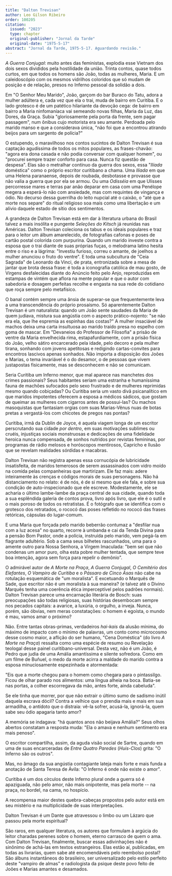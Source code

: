 ```yaml
---
title: "Dalton Trevisan"
author: Leo Gilson Ribeiro
order: 100205
citation:
  issued: "2023"
  type: chapter
  original-publisher: "Jornal da Tarde"
  original-date: "1975-5-17"
abstract: "Jornal da Tarde, 1975-5-17. Aguardando revisão."
---
```


*A Guerra Conjugal*: muito antes das feministas, explodia esse Vietnam dos dois sexos divididos pela hostilidade da união. Trinta contos, quase todos curtos, em que todos os homens são João, todas as mulheres, Maria. E um caleidoscópio com os mesmos vidrilhos coloridos que só mudam de posição e de relação, presos no Inferno pessoal da solidão a dois.

Em "O Senhor Meu Marido", João, garçom do bar Buraco do Tatu, adora a mulher adúltera e, cada vez que ela o trai, muda de bairro em Curitiba. E o lado grotesco é de um patético hilariante da devoção cega: de bairro em bairro a Maria ninfomaníaca vai semeando novas filhas, Maria da Luz, das Dores, da Graça. Subia "gloriosamente pela porta da frente, sem pagar passagem", num ônibus cujo motorista era seu amante. Perdoada pelo marido manso e que a considerava única, "não foi que a encontrou atirando beijos para um sargento de polícia?"

O estupendo, o maravilhoso nos contos sucintos de Dalton Trevisan é sua captação agudíssima de todos os mitos populares, as frases-chavão: "agora era dona casada e não podia conversar com qualquer homem", ou "procurei sempre trazer conforto para casa. Nunca fiz questão de despesa". Elas são o metralhar contínuo da guerra dos sexos, essa "*Ilíada* doméstica" como o próprio escritor curitibano a chama. Uma *Ilíada* em que uma Helena paranaense, depois de roubada, desbotasse e provasse que não valia a guerra que por ela se armou. Ou uma *Odisséia* em que Ulisses percorresse mares e terras par anão deparar em casa com uma Penélope megera a esperá-lo não com ansiedade, mas com requintes de vingança e ódio. No decurso dessa guerrilha do leito nupcial até o caixão, o "até que a morte nos separe" do ritual religioso soa mais como uma libertação e um alívio daquele estado de sítio dos sentimentos.

A grandeza de Dalton Trevisan está em dar à literatura urbana do Brasil talvez a mais insólita e pungente *Seleções do Kitsch* já reunidas nas Américas. Dalton Trevisan coleciona os tabus e os ideais populares e traz para o leitor um álbum amarelecido, de fotografias cafonas e poses de cartão postal colorida com purpurina. Quando um marido investe contra a esposa que o trai diante de suas próprias fuças, o melodrama latino hesita entre o riso e a lágrima: "Investiu furioso, correu o amante, de joelhos a mulher anunciou o fruto do ventre". E toda uma subcultura de "Ceia Sagrada" de Leonardo da Vinci, de prata, entronizada sobre a mesa de jantar que brota dessa frase: é toda a iconografia católica de mau gosto, de Virgens desfalecidas diante do Anúncio feito pelo Anjo, reproduzidas em estampas de vintém que aflora na mente popular e que o autor com sabedoria e dosagem perfeitas recolhe e engasta na sua rede do cotidiano que roça sempre pelo metafísico.

O banal contém sempre uma ânsia de superar-se que frequentemente leva a uma transcendência do próprio prosaísmo. Só aparentemente Dalton Trevisan é um naturalista: quando um João sente saudades da Maria de quem judiava, mistura sua angústia com o aspecto prático-nojento: "se não era ela, que lhe espremia as espinhas das costas?" A mulher insaciável de machos deixa uma carta insultuosa ao marido traído presa no espelho com goma de mascar. Em "Devaneios do Professor de Filosofia" a prisão de ventre da Maria envelhecida rima, estapafurdiamente, com a prisão física do João, velho sátiro encarcerado pela idade, pelo decoro e pela mulher tirana, sonhando com jovens apetitosas e redigindo cartas-convites para encontros lascivos apenas sonhados. Não importa a disposição dos Joões e Marias, o tema invariável é o do desamor, o de pessoas que vivem justapostas fisicamente, mas se desconhecem e não se comunicam.

Seria Curitiba um Inferno menor, que mal aparece nas manchetes dos crimes passionais? Seus habitantes seriam uma estranha e humaníssima fauna de machões sufocados pelo sexo frustrado e de mulheres reprimidas mesmo quando cobiçadas? Ou Curitiba seria um vasto divã psicanalítico em que maridos impotentes oferecem a esposa a médicos sádicos, que gostam de queimar as mulheres com cigarros antes de possui-las? Ou machos masoquistas que fantasiam orgias com suas Marias-Vênus nuas de botas pretas a vergastá-los com chicotes de pregos nas pontas?

Curitiba, irmã da Dublin de Joyce, é aquela viagem longa de um escritor perscrutando sua cidade *por dentro*, em suas motivações sublimes ou cruéis, injustiças sociais monstruosas e dedicações de uma fidelidade heroica nunca compensada, de sonhos nutridos por revistas femininas, por programas de rádio melosos e horóscopos mentirosos, Capricho e Ilusão que se revelam realidades sórdidas e macabras.

Dalton Trevisan não registra apenas essa cornucópia de lubricidade insatisfeita, de maridos temerosos de serem assassinados com vidro moído na comida pelas companheiras que martirizam. Ele faz mais: adere inteiramente às crenças e códigos morais de suas personagens. Não há distanciamento no relato: é de nós, é de si mesmo que ele fala, e sobre sua condição de auto-inspecionado que ele escreve. Modestamente, ele se acharia o último lambe-lambe da praça central de sua cidade, quando toda a sua esplêndida galeria de contos prova, livro após livro, que ele é o sutil e o mais poroso de todos os retratistas. É o fotógrafo que se identifica com o grotesco dos retratados, o rococó das poses refletido no rococó das frases retóricas, cápsulas do lugar-comum.

E uma Maria que forçada pelo marido beberrão contumaz a "desfilar nua com a luz acesa" no quarto, recorre à umbanda e cai da Tenda Divina para a pensão Bom Pastor, onde a polícia, instruída pelo marido, vem pegá-la em flagrante adultério. Sob a cama seus bilhetes rascunhados, uma para o amente outro para Nossa Senhora, a Virgem Imaculada: "bem sei que não condenas um amor puro, olha esta pobre mulher tentada, que sempre teve boa intenção, agora sem força para repelir o demônio".

O admirável autor de *A Morte na Praça*, *A Guerra Conjugal*, *O Cemitério dos Elefantes*, *O Vampiro de Curitiba* e o *Pássaro de Cinco Asas* não cabe na rotulação esquemática de "um moralista". E excetuando o Marquês de Sade, que escritor não é um moralista à sua maneira? (e talvez até o Divino Marquês tenha uma coerência ética imperceptível pelos padrões normais). Dalton Trevisan parece uma encarnação literária de Bosch: suas preocupações são todas religiosas, suas histórias desembocam sempre nos pecados capitais: a avarice, a luxúria, o orgulho, a inveja. Nunca, porém, são óbvias, nem meras constatações: o homem é egoísta, o mundo é mau, vamos amar o próximo?

Não. Entre tantas obras-primas, verdadeiros *hai-kais* da alusão mínima, do máximo de impacto com o mínimo de palavras, um conto como microcosmo desse cosmo maior, a aflição do ser humano, "Cena Doméstica" (do livro *A Morte na Praça*) ressalta como uma espécie de resumo ou Revelação teologal desse painel curitibano-universal. Desta vez, não é um João, é Pedro que judia de uma Amália amantíssima e silente sofredora. Como em um filme de Buñuel, o medo da morte acirra a maldade do marido contra a esposa minuciosamente espezinhada e atormentada:

"Eis que a morte chegou para o homem como chegara para o pintassilgo. Ficou de olhar parado nos alimentos: uma língua alheia na boca. Batia-se nas portas, a colher escorregava da mão, antes forte, ainda cabeluda".

Se ele tinha que morrer, por que não extrair o último sumo de sadismo inútil daquela escrava dócil? Contra a velhice que o prendia mais e mais em sua armadilha, o antídoto que o distraia: vê-la sofrer, acusá-la, ignorá-la, quem sabe seu ódio apagaria tanto amor?

A memória se indagava: "há quantos anos não beijava Amália?" Seus olhos abertos constatam a resposta muda: "Ela o amava e nenhum sentimento era mais penoso".

O escritor compartilha, assim, da aguda visão social de Sartre, quando em uma de suas encarceradas de *Entre Quatro Paredes* (*Huis-Clos*) grita: "O Inferno são os outros".

Mas, no âmago da sua angústia contagiante lateja mais forte e mais funda a anotação de Santa Teresa de Ávila: "O Inferno é onde não existe o amor".

Curitiba é um dos círculos deste Inferno plural onde a guerra só é apaziguada, não pelo amor, não mais onipotente, mas pela morte -- na praça, no bordel, na cama, no hospício.

A recompensa maior destes quebra-cabeças propostos pelo autor está em seu mistério e na multiplicidade de suas interpretações.

Dalton Trevisan é um Dante que atravessou o limbo ou um Lázaro que passou pela morte espiritual?

São raros, em qualquer literatura, os autores que formulam à argúcia do leitor charadas perenes sobre o homem, eterno carrasco de quem o ama. Com Dalton Trevisan, finalmente, buscar essas adivinhações não é sinônimo de achá-las em textos estrangeiros. Elas estão aí, publicadas, em todas as livrarias, quem sabe até encomendáveis pelo reembolso postal? São álbuns instantâneos do brasileiro, ser universalizado pelo estilo perfeito deste "vampiro de almas" e radiologista da psique deste povo feito de Joões e Marias amantes e desamados.


